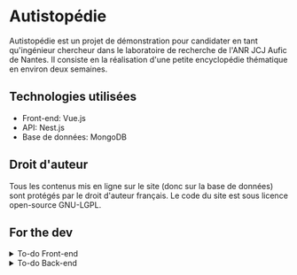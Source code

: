 # Autistopédie
Autistopédie est un projet de démonstration pour candidater en tant qu'ingénieur chercheur dans le laboratoire de recherche de l'ANR JCJ Aufic de Nantes. Il consiste en la réalisation d'une petite encyclopédie thématique en environ deux semaines.

## Technologies utilisées

- Front-end: Vue.js
- API: Nest.js
- Base de données: MongoDB

## Droit d'auteur
Tous les contenus mis en ligne sur le site (donc sur la base de données) sont protégés par le droit d'auteur français.
Le code du site est sous licence open-source GNU-LGPL.

## For the dev
<details>
<summary>To-do Front-end</summary>

- Navbar: replace "je veux contribuer" by "ajouter du contenu" for auth users with corresponding roles
- Fix summary and authors validation regex for datapage
- Add page guard / redirect for pages not allowed to unauthentified users
</details>

<details>
<summary>To-do Back-end</summary>
</details>